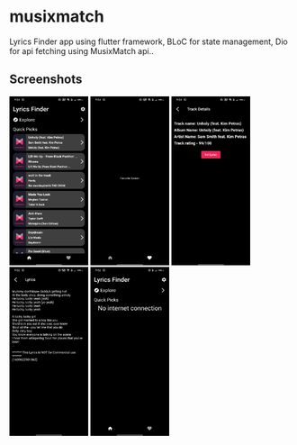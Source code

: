 # musixmatch
Lyrics Finder app using flutter framework, BLoC for state management, Dio for api fetching using MusixMatch api..

## Screenshots

<p float="left">
    <img src="https://github.com/zajiim/lyrics_finder_musixmatch/blob/main/screenshots/HomeScreen.jpg" width="140" height="300" />
    <img src="https://github.com/zajiim/lyrics_finder_musixmatch/blob/main/screenshots/FavoriteScreen.jpg" width="140" height="300" />
    <img src="https://github.com/zajiim/lyrics_finder_musixmatch/blob/main/screenshots/TrackDetailsScreen.jpg" width="140" height="300" />
    <img src="https://github.com/zajiim/lyrics_finder_musixmatch/blob/main/screenshots/LyricsScreen.jpg" width="140" height="300" />
    <img src="https://github.com/zajiim/lyrics_finder_musixmatch/blob/main/screenshots/NoInternetScreen.jpg" width="140" height="300" />
</p>